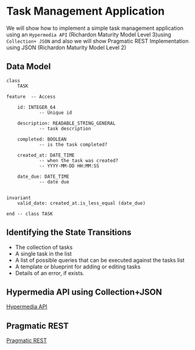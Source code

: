 Task Management Application
==

We will show how to implement a simple task management application using an `Hypermedia API` (Richardon Maturity Model Level 3)using `Collection+ JSON` and also we will show Pragmatic REST Implementation using JSON (Richardon Maturity Model Level 2)


Data Model
----------

```
class 
	TASK

feature  -- Access

	id: INTEGER_64
			-- Unique id

	description: READABLE_STRING_GENERAL
			-- task description

	completed: BOOLEAN
			-- is the task completed?

	created_at: DATE_TIME
			-- when the task was created?
			-- YYYY-MM-DD HH:MM:SS

	date_due: DATE_TIME
			-- date due
	
	
invariant
	valid_date: created_at.is_less_equal (date_due)

end -- class TASK
```


Identifying the State Transitions
----

 * The collection of tasks
 * A single task in the list
 * A list of possible queries that can be executed against the tasks list
 * A template or blueprint for adding or editing tasks
 * Details of an error, if exists.



## Hypermedia API using Collection+JSON
[Hypermedia API](./hypermedia_cj/readme.md) 

<a name="deployment"></a>

## Pragmatic REST
[Pragmatic REST](./pragmatic_rest/readme.md) 

